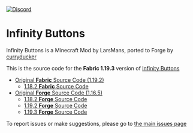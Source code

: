 [![Discord](https://i.imgur.com/JiW4MLF.png)](https://discord.gg/PJCXjSJnu2)

# Infinity Buttons

Infinity Buttons is a Minecraft Mod by LarsMans, ported to Forge by [curryducker](https://github.com/curryducker)

This is the source code for the **Fabric 1.19.3** version of [Infinity Buttons](https://www.curseforge.com/minecraft/mc-mods/infinity-buttons)
- [Original **Fabric** Source Code (1.19.2)](https://github.com/LarsMans64/InfinityButtons)
    - [1.18.2 **Fabric** Source Code](https://github.com/LarsMans64/InfinityButtons1.18.2)
- [Original **Forge** Source Code (1.16.5)](https://github.com/curryducker/InfinityButtonsForge)
    - [1.18.2 **Forge** Source Code](https://github.com/curryducker/InfinityButtonsForge-1.18.2)
    - [1.19.2 **Forge** Source Code](https://github.com/curryducker/InfinityButtonsForge-1.19.x)
    - [1.19.3 **Forge** Source Code](https://github.com/curryducker/InfinityButtonsForge-1.19.3)

To report issues or make suggestions, please go to [the main issues page](https://github.com/LarsMans64/InfinityButtons/issues)